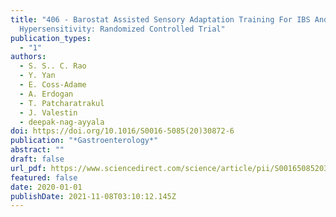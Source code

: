 ```yaml
---
title: "406 - Barostat Assisted Sensory Adaptation Training For IBS And Rectal
  Hypersensitivity: Randomized Controlled Trial"
publication_types:
  - "1"
authors:
  - S. S.. C. Rao
  - Y. Yan
  - E. Coss-Adame
  - A. Erdogan
  - T. Patcharatrakul
  - J. Valestin
  - deepak-nag-ayyala
doi: https://doi.org/10.1016/S0016-5085(20)30872-6
publication: "*Gastroenterology*"
abstract: ""
draft: false
url_pdf: https://www.sciencedirect.com/science/article/pii/S0016508520308726
featured: false
date: 2020-01-01
publishDate: 2021-11-08T03:10:12.145Z
---
```

